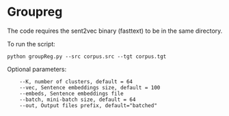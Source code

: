 # Groupreg

The code requires the sent2vec binary (fasttext) to be in the same directory.

To run the script:

```
python groupReg.py --src corpus.src --tgt corpus.tgt
```

Optional parameters:
```
    --K, number of clusters, default = 64
    --vec, Sentence embeddings size, default = 100
    --embeds, Sentence embeddings file
    --batch, mini-batch size, default = 64
    --out, Output files prefix, default="batched"
```
